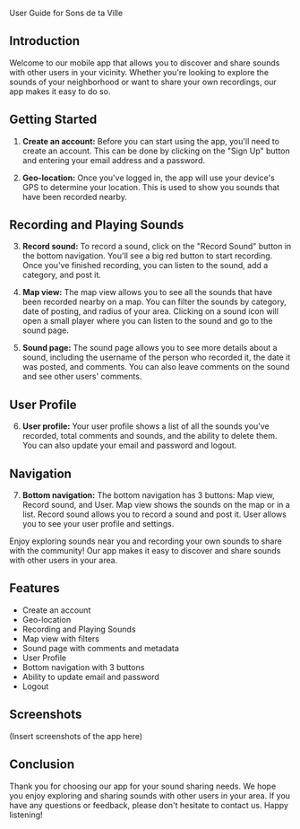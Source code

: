 User Guide for Sons de ta Ville

## Introduction

Welcome to our mobile app that allows you to discover and share sounds with other users in your vicinity. Whether you're looking to explore the sounds of your neighborhood or want to share your own recordings, our app makes it easy to do so.

## Getting Started

1. **Create an account:** Before you can start using the app, you'll need to create an account. This can be done by clicking on the "Sign Up" button and entering your email address and a password.

2. **Geo-location:** Once you've logged in, the app will use your device's GPS to determine your location. This is used to show you sounds that have been recorded nearby.

## Recording and Playing Sounds

3. **Record sound:** To record a sound, click on the "Record Sound" button in the bottom navigation. You'll see a big red button to start recording. Once you've finished recording, you can listen to the sound, add a category, and post it.

4. **Map view:** The map view allows you to see all the sounds that have been recorded nearby on a map. You can filter the sounds by category, date of posting, and radius of your area. Clicking on a sound icon will open a small player where you can listen to the sound and go to the sound page.

5. **Sound page:** The sound page allows you to see more details about a sound, including the username of the person who recorded it, the date it was posted, and comments. You can also leave comments on the sound and see other users' comments.

## User Profile

6. **User profile:** Your user profile shows a list of all the sounds you've recorded, total comments and sounds, and the ability to delete them. You can also update your email and password and logout.

## Navigation

7. **Bottom navigation:** The bottom navigation has 3 buttons: Map view, Record sound, and User. Map view shows the sounds on the map or in a list. Record sound allows you to record a sound and post it. User allows you to see your user profile and settings.

Enjoy exploring sounds near you and recording your own sounds to share with the community! Our app makes it easy to discover and share sounds with other users in your area.

## Features
- Create an account
- Geo-location
- Recording and Playing Sounds
- Map view with filters
- Sound page with comments and metadata
- User Profile
- Bottom navigation with 3 buttons
- Ability to update email and password
- Logout

## Screenshots
(Insert screenshots of the app here)

## Conclusion
Thank you for choosing our app for your sound sharing needs. We hope you enjoy exploring and sharing sounds with other users in your area. If you have any questions or feedback, please don't hesitate to contact us. Happy listening!
